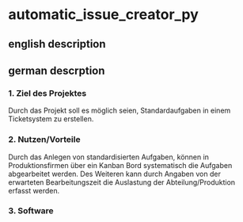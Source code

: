 # automatic_issue_creator_py
## english description



## german descrption
### 1. Ziel des Projektes 
Durch das Projekt soll es möglich seien, Standardaufgaben in einem Ticketsystem zu erstellen. 
### 2. Nutzen/Vorteile 
Durch das Anlegen von standardisierten Aufgaben, können in Produktionsfirmen über ein Kanban Bord systematisch die Aufgaben abgearbeitet werden. Des Weiteren kann durch Angaben von der erwarteten Bearbeitungszeit die Auslastung der Abteilung/Produktion erfasst werden. 
### 3. Software 
